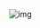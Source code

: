 <div align="center">
  <img src="https://media.giphy.com/media/pWhWtKdqwOAco/giphy.gif" hight='50' alt="img" />
</div>
